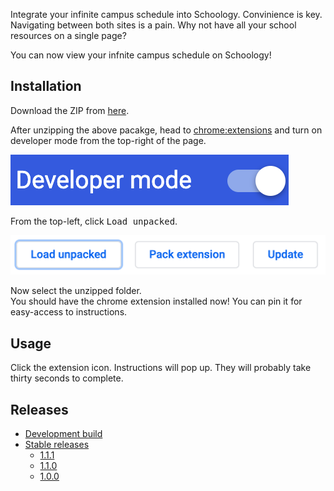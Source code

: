 Integrate your infinite campus schedule into Schoology. Convinience is key. Navigating between both sites is a pain. Why not have all your school resources on a single page?

You can now view your infnite campus schedule on Schoology!

## Installation

Download the ZIP from [here](https://github.com/Harker-Hackers/schoology-schedule/archive/1.1.1.zip).

After unzipping the above pacakge, head to [chrome:extensions](chrome://extensions) and turn on developer mode from the top-right of the page.

![](images/dev.png)

From the top-left, click <kbd>Load unpacked</kbd>.

![](images/unpacked.png)

Now select the unzipped folder. \
You should have the chrome extension installed now! You can pin it for easy-access to instructions.

## Usage
Click the extension icon. Instructions will pop up. They will probably take thirty seconds to complete.

## Releases

- [Development build](https://github.com/Harker-Hackers/schoology-schedule/archive/master.zip)
- [Stable releases](https://github.com/Harker-Hackers/schoology-schedule/releases)
    - [1.1.1](https://github.com/Harker-Hackers/schoology-schedule/releases/tag/1.1.1)
    - [1.1.0](https://github.com/Harker-Hackers/schoology-schedule/releases/tag/1.1.0)
    - [1.0.0](https://github.com/Harker-Hackers/schoology-schedule/releases/tag/1.0.0)
